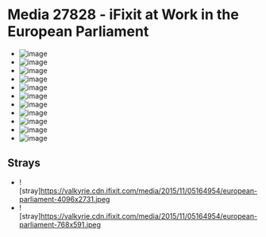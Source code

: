 # Media 27828 - iFixit at Work in the European Parliament

- ![image](https://valkyrie.cdn.ifixit.com/media/2015/11/05164954/european-parliament-scaled.jpeg)
- ![image](https://valkyrie.cdn.ifixit.com/media/2015/11/05164954/european-parliament-150x150.jpeg)
- ![image](https://valkyrie.cdn.ifixit.com/media/2015/11/05164954/european-parliament-1536x1024.jpeg)
- ![image](https://valkyrie.cdn.ifixit.com/media/2015/11/05164954/european-parliament-2048x1365.jpeg)
- ![image](https://valkyrie.cdn.ifixit.com/media/2015/11/05164954/european-parliament-1350x900.jpeg)
- ![image](https://valkyrie.cdn.ifixit.com/media/2015/11/05164954/european-parliament-300x200.jpeg)
- ![image](https://valkyrie.cdn.ifixit.com/media/2015/11/05164954/european-parliament-600x400.jpeg)
- ![image](https://valkyrie.cdn.ifixit.com/media/2015/11/05164954/european-parliament-1200x800.jpeg)
- ![image](https://valkyrie.cdn.ifixit.com/media/2015/11/05164954/european-parliament-768x512.jpeg)
- ![image](https://valkyrie.cdn.ifixit.com/media/2015/11/05164954/european-parliament-324x216.jpeg)
- ![image](https://valkyrie.cdn.ifixit.com/media/2015/11/05164954/european-parliament-450x300.jpeg)

## Strays
- ![stray]https://valkyrie.cdn.ifixit.com/media/2015/11/05164954/european-parliament-4096x2731.jpeg
- ![stray]https://valkyrie.cdn.ifixit.com/media/2015/11/05164954/european-parliament-768x591.jpeg
